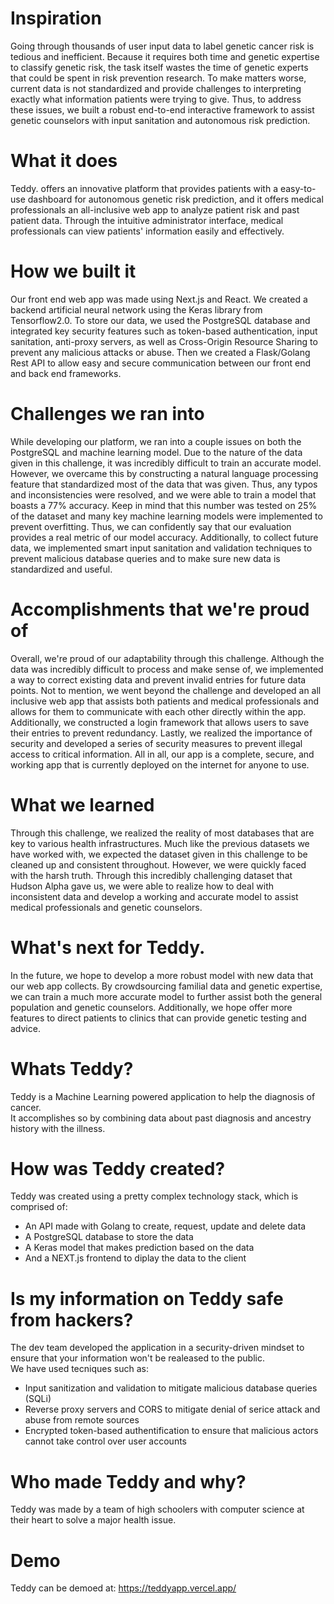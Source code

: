 # Inspiration
Going through thousands of user input data to label genetic cancer risk is tedious and inefficient. Because it requires both time and genetic expertise to classify genetic risk, the task itself wastes the time of genetic experts that could be spent in risk prevention research. To make matters worse, current data is not standardized and provide challenges to interpreting exactly what information patients were trying to give. Thus, to address these issues, we built a robust end-to-end interactive framework to assist genetic counselors with input sanitation and autonomous risk prediction.
# What it does
Teddy. offers an innovative platform that provides patients with a easy-to-use dashboard for autonomous genetic risk prediction, and it offers medical professionals an all-inclusive web app to analyze patient risk and past patient data. Through the intuitive administrator interface, medical professionals can view patients' information easily and effectively.
# How we built it
Our front end web app was made using Next.js and React. We created a backend artificial neural network using the Keras library from Tensorflow2.0. To store our data, we used the PostgreSQL database and integrated key security features such as token-based authentication, input sanitation, anti-proxy servers, as well as Cross-Origin Resource Sharing to prevent any malicious attacks or abuse. Then we created a Flask/Golang Rest API to allow easy and secure communication between our front end and back end frameworks. 
# Challenges we ran into
While developing our platform, we ran into a couple issues on both the PostgreSQL and machine learning model. Due to the nature of the data given in this challenge, it was incredibly difficult to train an accurate model. However, we overcame this by constructing a natural language processing feature that standardized most of the data that was given. Thus, any typos and inconsistencies were resolved, and we were able to train a model that boasts a 77% accuracy. Keep in mind that this number was tested on 25% of the dataset and many key machine learning models were implemented to prevent overfitting. Thus, we can confidently say that our evaluation provides a real metric of our model accuracy. Additionally, to collect future data, we implemented smart input sanitation and validation techniques to prevent malicious database queries and to make sure new data is standardized and useful.
# Accomplishments that we're proud of
Overall, we're proud of our adaptability through this challenge. Although the data was incredibly difficult to process and make sense of, we implemented a way to correct existing data and prevent invalid entries for future data points. Not to mention, we went beyond the challenge and developed an all inclusive web app that assists both patients and medical professionals and allows for them to communicate with each other directly within the app. Additionally, we constructed a login framework that allows users to save their entries to prevent redundancy. Lastly, we realized the importance of security and developed a series of security measures to prevent illegal access to critical information. All in all, our app is a complete, secure, and working app that is currently deployed on the internet for anyone to use.
# What we learned
Through this challenge, we realized the reality of most databases that are key to various health infrastructures. Much like the previous datasets we have worked with, we expected the dataset given in this challenge to be cleaned up and consistent throughout. However, we were quickly faced with the harsh truth. Through this incredibly challenging dataset that Hudson Alpha gave us, we were able to realize how to deal with inconsistent data and develop a working and accurate model to assist medical professionals and genetic counselors.
# What's next for Teddy.
In the future, we hope to develop a more robust model with new data that our web app collects. By crowdsourcing familial data and genetic expertise, we can train a much more accurate model to further assist both the general population and genetic counselors. Additionally, we hope offer more features to direct patients to clinics that can provide genetic testing and advice.
# Whats Teddy?
Teddy is a Machine Learning powered application to help the diagnosis of cancer.  
It accomplishes so by combining data about past diagnosis and ancestry history with the illness.  
# How was Teddy created?
Teddy was created using a pretty complex technology stack, which is comprised of:
- An API made with Golang to create, request, update and delete data
- A PostgreSQL database to store the data
- A Keras model that makes prediction based on the data
- And a NEXT.js frontend to diplay the data to the client
# Is my information on Teddy safe from hackers?
The dev team developed the application in a security-driven mindset to ensure that your information won't be realeased to the public.  
We have used tecniques such as:
- Input sanitization and validation to mitigate malicious database queries (SQLi)
- Reverse proxy servers and CORS to mitigate denial of serice attack and abuse from remote sources
- Encrypted token-based authentification to ensure that malicious actors cannot take control over user accounts

# Who made Teddy and why?
Teddy was made by a team of high schoolers with computer science at their heart to solve a major health issue.

# Demo
Teddy can be demoed at: https://teddyapp.vercel.app/
